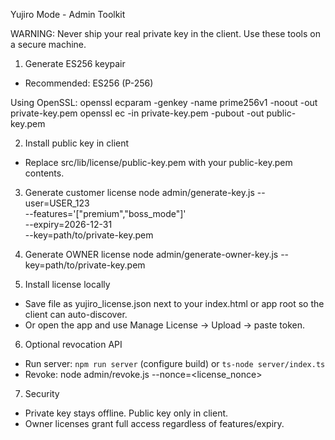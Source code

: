 Yujiro Mode - Admin Toolkit

WARNING: Never ship your real private key in the client. Use these tools on a secure machine.

1) Generate ES256 keypair
- Recommended: ES256 (P-256)

Using OpenSSL:
  openssl ecparam -genkey -name prime256v1 -noout -out private-key.pem
  openssl ec -in private-key.pem -pubout -out public-key.pem

2) Install public key in client
- Replace src/lib/license/public-key.pem with your public-key.pem contents.

3) Generate customer license
  node admin/generate-key.js --user=USER_123 \
    --features='["premium","boss_mode"]' \
    --expiry=2026-12-31 \
    --key=path/to/private-key.pem

4) Generate OWNER license
  node admin/generate-owner-key.js --key=path/to/private-key.pem

5) Install license locally
- Save file as yujiro_license.json next to your index.html or app root so the client can auto-discover.
- Or open the app and use Manage License → Upload → paste token.

6) Optional revocation API
- Run server: `npm run server` (configure build) or `ts-node server/index.ts`
- Revoke: node admin/revoke.js --nonce=<license_nonce>

7) Security
- Private key stays offline. Public key only in client.
- Owner licenses grant full access regardless of features/expiry.

